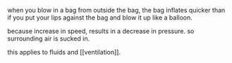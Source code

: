 
when you blow in a bag from outside the bag, the bag inflates quicker than if you put your lips against the bag and blow it up like a balloon.

because increase in speed, results in a decrease in pressure. so surrounding air is sucked in.

this applies to fluids and [[ventilation]].